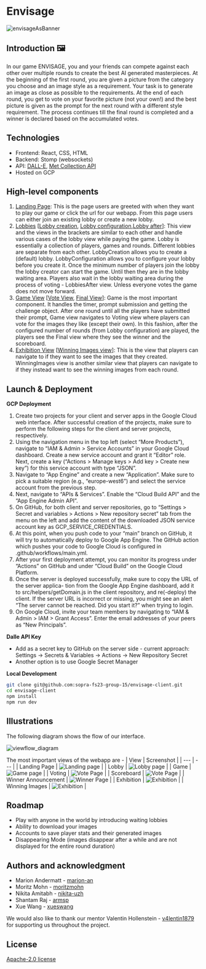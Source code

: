 # Envisage

![envisageAsBanner](src/img/docs/logoAsBanner.png)

## Introduction 🖼️
In our game ENVISAGE, you and your friends can compete against each other over multiple rounds to create the best AI generated masterpieces. At the beginning of the first round, you are given a picture from the category you choose and an image style as a requirement. 
Your task is to generate an image as close as possible to the requirements. At the end of each round, you get to vote on your favorite picture (not your own!) and the best picture is given as the prompt for the next round with a different style requirement. The process continues till the final round is completed and a winner is declared based on the accumulated votes.

## Technologies
* Frontend: React, CSS, HTML
* Backend: Stomp (websockets)
* API: [DALL-E](https://platform.openai.com/docs/api-reference/introduction), [Met Collection API](https://metmuseum.github.io/)
* Hosted on GCP

## High-level components
1. [Landing Page](https://github.com/sopra-fs23-group-15/envisage-client/blob/main/src/components/views/LandingPage.js): This is the page users are greeted with when they want to play our game or click the url for our webapp. From this page users can either join an existing lobby or create a new lobby.
2. [Lobbies](https://github.com/sopra-fs23-group-15/envisage-client/blob/main/src/components/views/Lobbies.js) [[Lobby creation](https://github.com/sopra-fs23-group-15/envisage-client/blob/main/src/components/views/LobbyCreation.js), [Lobby configuration](https://github.com/sopra-fs23-group-15/envisage-client/blob/main/src/components/views/LobbyConfiguration.js),[Lobby after](https://github.com/sopra-fs23-group-15/envisage-client/blob/main/src/components/views/LobbiesAfter.js)]: This view and the views in the brackets are similar to each other and handle various cases of the lobby view while paying the game. Lobby is essentially a collection of players, games and rounds. Different lobbies are separate from each other. LobbyCreation allows you to create a (default) lobby. LobbyConfiguration allows you to configure your lobby before you create it. Once the minimum number of players join the lobby the lobby creator can start the game. Until then they are in the lobby waiting area. Players also wait in the lobby waiting area during the process of voting - LobbiesAfter view. Unless everyone votes the game does not move forward.
3. [Game View](https://github.com/sopra-fs23-group-15/envisage-client/blob/main/src/components/views/Games.js) [[Vote View](https://github.com/sopra-fs23-group-15/envisage-client/blob/main/src/components/views/VotePage.js), [Final View](https://github.com/sopra-fs23-group-15/envisage-client/blob/main/src/components/views/FinalPage.js)]: Game is the most important component. It handles the timer, prompt submission and getting the challenge object. After one round until all the players have submitted their prompt, Game view navigates to Voting view where players can vote for the images they like (except their own). In this fashion, after the configured number of rounds (from Lobby configuration) are played, the players see the Final view where they see the winner and the scoreboard.
4. [Exhibition View](https://github.com/sopra-fs23-group-15/envisage-client/blob/main/src/components/views/ExhibitionPage.js) [[Winning Images view](https://github.com/sopra-fs23-group-15/envisage-client/blob/main/src/components/views/WinningImages.js)]: This is the view that players can navigate to if they want to see the images that they created. WinningImages view is another similar view that players can navigate to if they instead want to see the winning images from each round.


## Launch & Deployment
**GCP Deployment**
1. Create two projects for your client and server apps in the Google Cloud web interface.
After successful creation of the projects, make sure to perform
the following steps for the client and server projects, respectively.
2. Using the navigation menu in the top left (select “More Products”), navigate to “IAM &
Admin > Service Accounts” in your Google Cloud dashboard. Create a new service account
and grant it “Editor” role. Next, create a key (“Actions > Manage keys > Add key > Create
new key”) for this service account with type “JSON”.
3. Navigate to “App Engine” and create a new “Application”. Make sure to pick a suitable
region (e.g., “europe-west6”) and select the service account from the previous step.
4. Next, navigate to “APIs & Services”. Enable the “Cloud Build API” and the “App Engine
Admin API”.
5. On GitHub, for both client and server repositories, go to “Settings > Secret and variables >
Actions > New repository secret” tab from the menu on the left and add the content of the
downloaded JSON service account key as GCP_SERVICE_CREDENTIALS.
6. At this point, when you push code to your “main” branch on GitHub, it will try to automatically deploy to Google App Engine. The GitHub action which pushes your code to Google
Cloud is configured in .github/workflows/main.yml.
7. After your first deployment attempt, you can monitor its progress under “Actions” on
GitHub and under “Cloud Build” on the Google Cloud Platform.
8. Once the server is deployed successfully, make sure to copy the URL of the server applica-
tion from the Google App Engine dashboard, add it to src/helpers/getDomain.js in
the client repository, and re(-deploy) the client. If the server URL is incorrect or missing,
you might see an alert “The server cannot be reached. Did you start it?” when trying to
login.
9. On Google Cloud, invite your team members by navigating to “IAM & Admin > IAM >
Grant Access”. Enter the email addresses of your peers as “New Principals”.

**Dalle API Key**
* Add as a secret key to GitHub on the server side - current approach: Settings -> Secrets & Variables -> Actions -> New Repository Secret
* Another option is to use Google Secret Manager

**Local Development**
```bash
git clone git@github.com:sopra-fs23-group-15/envisage-client.git
cd envisage-client
npm install
npm run dev
```

## Illustrations
The following diagram shows the flow of our interface.

![viewflow_diagram](src/img/docs/viewflow_diagram.png)

The most important views of the webapp are -
| View | Screenshot |
| --- | --- |
| Landing Page | ![Landing page](src/img/docs/landingpage.png) |
| Lobby | ![Lobby page](src/img/docs/lobby.png) |
| Game | ![Game page](src/img/docs/game.png) |
| Voting | ![Vote Page](src/img/docs/vote.png) |
| Scoreboard | ![Vote Page](src/img/docs/vote.png) |
| Winner Announcement | ![Winner Page](src/img/docs/winner.png) |
| Exhibition | ![Exhibition](src/img/docs/exhibition.png) |
| Winning Images | ![Exhibition](src/img/docs/winningimages.png) |

## Roadmap 
* Play with anyone in the world by introducing waiting lobbies
* Ability to download your images
* Accounts to save player stats and their generated images
* Disappearing Mode (images disappear after a while and are not displayed for the entire round duration)

## Authors and acknowledgment 
* Marion Andermatt - [marion-an](https://github.com/marion-an)
* Moritz Mohn - [moritzmohn](https://github.com/moritzmohn)
* Nikita Amitabh - [nikita-uzh](https://github.com/nikita-uzh)
* Shantam Raj - [armsp](https://github.com/armsp)
* Xue Wang - [xueswang](https://github.com/xueswang)

We would also like to thank our mentor Valentin Hollenstein - [v4lentin1879](https://github.com/v4lentin1879) for supporting us throughout the project.

## License
[Apache-2.0 license](https://github.com/sopra-fs23-group-15/envisage-client/blob/main/LICENSE)
